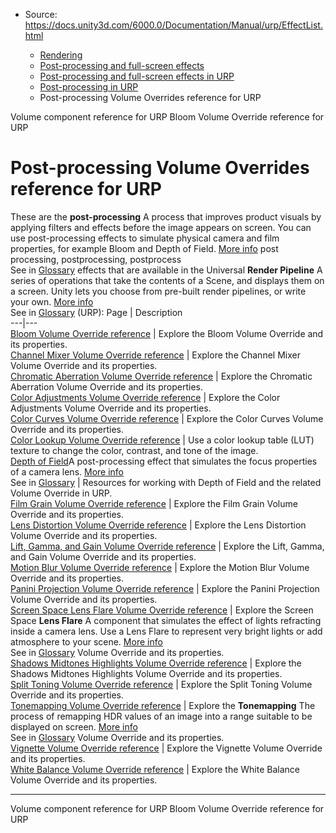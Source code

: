 * Source: https://docs.unity3d.com/6000.0/Documentation/Manual/urp/EffectList.html

  * [Rendering](https://docs.unity3d.com/6000.0/Documentation/Manual/rendering-and-post-processing.html)
  * [Post-processing and full-screen effects](https://docs.unity3d.com/6000.0/Documentation/Manual/post-processing-and-full-screen-effects.html)
  * [Post-processing and full-screen effects in URP](https://docs.unity3d.com/6000.0/Documentation/Manual/urp/post-processing-and-full-screen-effects-urp.html)
  * [Post-processing in URP](https://docs.unity3d.com/6000.0/Documentation/Manual/urp/post-processing-in-urp.html)
  * Post-processing Volume Overrides reference for URP


[](https://docs.unity3d.com/6000.0/Documentation/Manual/urp/volume-component-reference.html)
Volume component reference for URP
[](https://docs.unity3d.com/6000.0/Documentation/Manual/urp/post-processing-bloom.html)
Bloom Volume Override reference for URP
# Post-processing Volume Overrides reference for URP
These are the **post-processing** A process that improves product visuals by applying filters and effects before the image appears on screen. You can use post-processing effects to simulate physical camera and film properties, for example Bloom and Depth of Field. [More info](https://docs.unity3d.com/6000.0/Documentation/Manual/PostProcessingOverview.html) post processing, postprocessing, postprocess  
See in [Glossary](https://docs.unity3d.com/6000.0/Documentation/Manual/Glossary.html#post-processing) effects that are available in the Universal **Render Pipeline** A series of operations that take the contents of a Scene, and displays them on a screen. Unity lets you choose from pre-built render pipelines, or write your own. [More info](https://docs.unity3d.com/6000.0/Documentation/Manual/render-pipelines.html)  
See in [Glossary](https://docs.unity3d.com/6000.0/Documentation/Manual/Glossary.html#Renderpipeline) (URP):
Page | Description  
---|---  
[Bloom Volume Override reference](https://docs.unity3d.com/6000.0/Documentation/Manual/urp/post-processing-bloom.html) | Explore the Bloom Volume Override and its properties.  
[Channel Mixer Volume Override reference](https://docs.unity3d.com/6000.0/Documentation/Manual/urp/Post-Processing-Channel-Mixer.html) | Explore the Channel Mixer Volume Override and its properties.  
[Chromatic Aberration Volume Override reference](https://docs.unity3d.com/6000.0/Documentation/Manual/urp/post-processing-chromatic-aberration.html) | Explore the Chromatic Aberration Volume Override and its properties.  
[Color Adjustments Volume Override reference](https://docs.unity3d.com/6000.0/Documentation/Manual/urp/Post-Processing-Color-Adjustments.html) | Explore the Color Adjustments Volume Override and its properties.  
[Color Curves Volume Override reference](https://docs.unity3d.com/6000.0/Documentation/Manual/urp/Post-Processing-Color-Curves.html) | Explore the Color Curves Volume Override and its properties.  
[Color Lookup Volume Override reference](https://docs.unity3d.com/6000.0/Documentation/Manual/urp/post-processing-color-lookup.html) | Use a color lookup table (LUT) texture to change the color, contrast, and tone of the image.  
[Depth of Field](https://docs.unity3d.com/6000.0/Documentation/Manual/urp/depth-of-field-urp.html)A post-processing effect that simulates the focus properties of a camera lens. [More info](https://docs.unity3d.com/6000.0/Documentation/Manual/PostProcessingOverview.html)  
See in [Glossary](https://docs.unity3d.com/6000.0/Documentation/Manual/Glossary.html#DepthofField) | Resources for working with Depth of Field and the related Volume Override in URP.  
[Film Grain Volume Override reference](https://docs.unity3d.com/6000.0/Documentation/Manual/urp/Post-Processing-Film-Grain.html) | Explore the Film Grain Volume Override and its properties.  
[Lens Distortion Volume Override reference](https://docs.unity3d.com/6000.0/Documentation/Manual/urp/Post-Processing-Lens-Distortion.html) | Explore the Lens Distortion Volume Override and its properties.  
[Lift, Gamma, and Gain Volume Override reference](https://docs.unity3d.com/6000.0/Documentation/Manual/urp/Post-Processing-Lift-Gamma-Gain.html) | Explore the Lift, Gamma, and Gain Volume Override and its properties.  
[Motion Blur Volume Override reference](https://docs.unity3d.com/6000.0/Documentation/Manual/urp/Post-Processing-Motion-Blur.html) | Explore the Motion Blur Volume Override and its properties.  
[Panini Projection Volume Override reference](https://docs.unity3d.com/6000.0/Documentation/Manual/urp/Post-Processing-Panini-Projection.html) | Explore the Panini Projection Volume Override and its properties.  
[Screen Space Lens Flare Volume Override reference](https://docs.unity3d.com/6000.0/Documentation/Manual/urp/shared/lens-flare/post-processing-screen-space-lens-flare.html) | Explore the Screen Space **Lens Flare** A component that simulates the effect of lights refracting inside a camera lens. Use a Lens Flare to represent very bright lights or add atmosphere to your scene. [More info](https://docs.unity3d.com/6000.0/Documentation/Manual/class-LensFlare.html)  
See in [Glossary](https://docs.unity3d.com/6000.0/Documentation/Manual/Glossary.html#LensFlare) Volume Override and its properties.  
[Shadows Midtones Highlights Volume Override reference](https://docs.unity3d.com/6000.0/Documentation/Manual/urp/Post-Processing-Shadows-Midtones-Highlights.html) | Explore the Shadows Midtones Highlights Volume Override and its properties.  
[Split Toning Volume Override reference](https://docs.unity3d.com/6000.0/Documentation/Manual/urp/Post-Processing-Split-Toning.html) | Explore the Split Toning Volume Override and its properties.  
[Tonemapping Volume Override reference](https://docs.unity3d.com/6000.0/Documentation/Manual/urp/post-processing-tonemapping.html) | Explore the **Tonemapping** The process of remapping HDR values of an image into a range suitable to be displayed on screen. [More info](https://docs.unity3d.com/6000.0/Documentation/Manual/PostProcessingOverview.html)  
See in [Glossary](https://docs.unity3d.com/6000.0/Documentation/Manual/Glossary.html#Tonemapping) Volume Override and its properties.  
[Vignette Volume Override reference](https://docs.unity3d.com/6000.0/Documentation/Manual/urp/post-processing-vignette.html) | Explore the Vignette Volume Override and its properties.  
[White Balance Volume Override reference](https://docs.unity3d.com/6000.0/Documentation/Manual/urp/Post-Processing-White-Balance.html) | Explore the White Balance Volume Override and its properties.  
* * *
[](https://docs.unity3d.com/6000.0/Documentation/Manual/urp/volume-component-reference.html)
Volume component reference for URP
[](https://docs.unity3d.com/6000.0/Documentation/Manual/urp/post-processing-bloom.html)
Bloom Volume Override reference for URP
